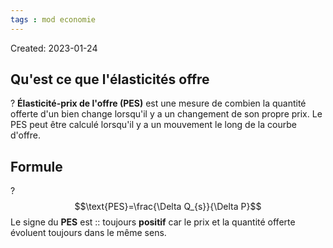 ```yaml
---
tags : mod economie
---
```

Created: 2023-01-24

## Qu'est ce que l'élasticités offre
?
**Élasticité-prix de l'offre (PES)** est une mesure de combien la quantité offerte d'un bien change lorsqu'il y a un changement de son propre prix. Le PES peut être calculé lorsqu'il y a un mouvement le long de la courbe d'offre. 
<!--SR:!2023-10-07,4,210-->

## Formule 
?
$$\text{PES}=\frac{\Delta Q_{s}}{\Delta P}$$
Le signe du **PES** est :: toujours **positif** car le prix et la quantité offerte évoluent toujours dans le même sens.